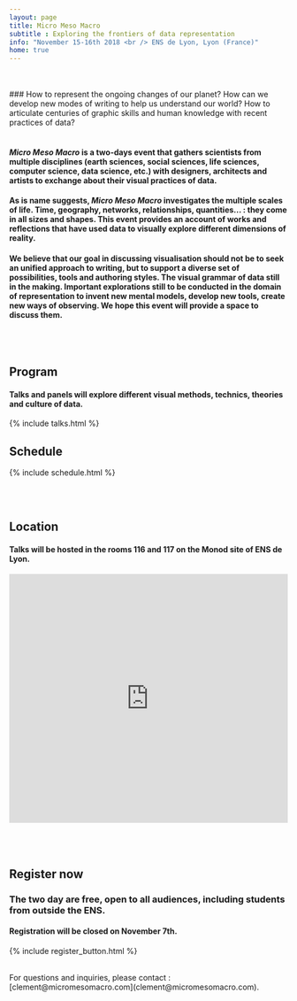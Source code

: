 ```yaml
---
layout: page
title: Micro Meso Macro
subtitle : Exploring the frontiers of data representation
info: "November 15-16th 2018 <br /> ENS de Lyon, Lyon (France)"
home: true
---
```


<br />
<br />
### How to represent the ongoing changes of our planet? How can we develop new modes of writing to help us understand our world? How to articulate centuries of graphic skills and human knowledge with recent practices of data?

<br />
<br />

#### *Micro Meso Macro* is a two-days event that gathers scientists from multiple disciplines (earth sciences, social sciences, life sciences, computer science, data science, etc.) with designers, architects and artists to exchange about their visual practices of data.

#### As is name suggests, *Micro Meso Macro* investigates the multiple scales of life. Time, geography, networks, relationships, quantities... : they come in all sizes and shapes. This event provides an account of works and reflections that have used data to visually explore different dimensions of reality.

#### We believe that our goal in discussing visualisation should not be to seek an unified approach to writing, but to support a diverse set of possibilities, tools and authoring styles. The visual grammar of data still in the making. Important explorations still to be conducted in the domain of representation to invent new mental models, develop new tools, create new ways of observing. We hope this event will provide a space to discuss them.


<br />
<br />

## Program

#### Talks and panels will explore different visual methods, technics, theories and culture of data.

{% include talks.html %}


## Schedule

{% include schedule.html %}

<br />
<br />

## Location

#### Talks will be hosted in the rooms 116 and 117 on the Monod site of ENS de Lyon.

<iframe src="https://www.google.com/maps/embed?pb=!1m18!1m12!1m3!1d2785.063451849894!2d4.826923899999999!3d45.729822299999995!2m3!1f0!2f0!3f0!3m2!1i1024!2i768!4f13.1!3m3!1m2!1s0x47f4ea2b988f000d%3A0x6138524be92198ce!2sENS+Lyon!5e0!3m2!1sen!2sfr!4v1540203895381" width="100%" height="450" frameborder="0" style="border:0" allowfullscreen></iframe>

<br />
<br />
<br />
<br />

## Register now

### The two day are free, open to all audiences, including students from outside the ENS.  

#### Registration will be closed on November 7th.

{% include register_button.html %}



<br>
For questions and inquiries, please contact : [clement@micromesomacro.com](clement@micromesomacro.com).
